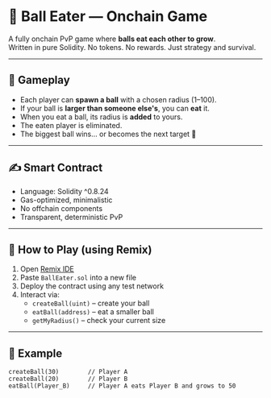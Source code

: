 # 🎱 Ball Eater — Onchain Game  
  
A fully onchain PvP game where **balls eat each other to grow**.   
Written in pure Solidity. No tokens. No rewards. Just strategy and survival.  
  
---  
  
## 🧠 Gameplay
  
- Each player can **spawn a ball** with a chosen radius (1–100).  
- If your ball is **larger than someone else's**, you can **eat** it.  
- When you eat a ball, its radius is **added** to yours.
- The eaten player is eliminated.    
- The biggest ball wins... or becomes the next target 🧨    
  
---  
    
## ✍️ Smart Contract  
  
- Language: Solidity ^0.8.24  
- Gas-optimized, minimalistic  
- No offchain components  
- Transparent, deterministic PvP

---

## 🚀 How to Play (using Remix)

1. Open [Remix IDE](https://remix.ethereum.org/)
2. Paste `BallEater.sol` into a new file
3. Deploy the contract using any test network
4. Interact via:
   - `createBall(uint)` – create your ball  
   - `eatBall(address)` – eat a smaller ball  
   - `getMyRadius()` – check your current size  

---

## 🧪 Example

```solidity
createBall(30)        // Player A
createBall(20)        // Player B
eatBall(Player_B)     // Player A eats Player B and grows to 50
